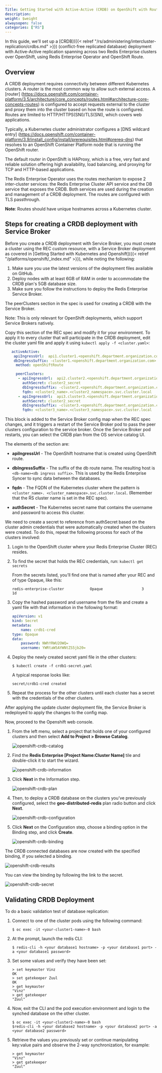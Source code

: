 ```yaml
---
Title: Getting Started with Active-Active (CRDB) on OpenShift with Route-Based Ingress
description: 
weight: $weight
alwaysopen: false
categories: ["RS"]
---
```

In this guide, we'll set up a [CRDB]({{< relref "/rs/administering/intercluster-replication/crdbs.md" >}})
(conflict-free replicated database) deployment with Active-Active replication
spanning across two Redis Enterprise clusters over OpenShift, using Redis Enterprise Operator 
and OpenShift Route.

## Overview

A CRDB deployment requires connectivity between different Kubernetes clusters.
A router is the most common way to allow such external access. A [router]
(https://docs.openshift.com/container-platform/3.5/architecture/core_concepts/routes.html#architecture-core-concepts-routes)
is configured to accept requests external to the cluster and proxy them into the
cluster based on how the route is configured. Routes are limited to HTTP/HTTPS(SNI)/TLS(SNI),
which covers web applications.

Typically, a Kubernetes cluster administrator configures a [DNS wildcard entry]
(https://docs.openshift.com/container-platform/3.9/install_config/install/prerequisites.html#prereq-dns)
that resolves to an OpenShift Container Platform node that is running
the OpenShift router.

The default router in OpenShift is HAProxy, which is a free, very fast and reliable solution
offering high availability, load balancing, and proxying for TCP and HTTP-based applications.

The Redis Enterprise Operator uses the routes mechanism to expose 2 inter-cluster services:
the Redis Enterprise Cluster API service and the DB service that exposes the CRDB.
Both services are used during the creation and management of a CRDB deployment.
The routes are configured with TLS passthrough.

**Note**: Routes should have unique hostnames across a Kubernetes cluster.

## Steps for creating a CRDB deployment with Service Broker

Before you create a CRDB deployment with Service Broker, you must create a cluster
using the REC custom resource, with a Service Broker deployment as covered in
[Getting Started with Kubernetes and Openshift]({{< relref "/platforms/openshift/_index.md" >}}), while noting the following:

1. Make sure you use the latest versions of the deployment files available on GitHub.
1. Deploy nodes with at least 6GB of RAM in order to accommodate the CRDB plan's 5GB database size.
1. Make sure you follow the instructions to deploy the Redis Enterprise Service Broker.

The peerClusters section in the spec is used for creating a CRDB with the Service Broker.

Note: This is only relevant for OpenShift deployments, which support Service Brokers natively.

Copy this section of the REC spec and modify it for your environment. To apply it
to every cluster that will participate in the CRDB deployment, edit the cluster yaml file
and apply it using `kubectl apply -f <cluster.yaml>`:

```yaml
   activeActive:
    apiIngressUrl:  api1.cluster1.<openshift.department.organization.com>
    dbIngressSuffix: -cluster1.<openshift.department.organization.com>
     method: openShiftRoute

     peerClusters:
      - apiIngressUrl:  api2.cluster2.<openshift.department.organization.com>
        authSecret: cluster2_secret
        dbIngressSuffix: -cluster2.<openshift.department.organization.com>
        fqdn: <cluster2_name>.<cluster2_namespace>.svc.cluster.local 
      - apiIngressUrl:  api3.cluster3.<openshift.department.organization.com>
        authSecret: cluster2_secret
        dbIngressSuffix: -cluster3.<openshift.department.organization.com>
        fqdn: <cluster3_name>.<cluster3_namespace>.svc.cluster.local 
```

This block is added to the Service Broker config map when the REC spec changes, and
it triggers a restart of the Service Broker pod to pass the peer clusters configuration
to the service broker. Once the Service Broker pod restarts, you can select the
CRDB plan from the OS service catalog UI.

The elements of the section are:

- **apiIngressUrl** - The OpenShift hostname that is created using OpenShift route.

- **dbIngressSuffix** - The suffix of the db route name. The resulting host is
`<db-name><db ingress suffix>`. This is used by the Redis Enterprise Syncer to
sync data between the databases. 

- **fqdn** - The FQDN of the Kubernetes cluster where the pattern is `<cluster_name>.
<cluster_namespace>.svc.cluster.local`. (Remember that the RS cluster name is set in the REC spec).

- **authSecret** - The Kubernetes secret name that contains the username and password
to access this cluster. 

We need to create a secret to reference from authSecret based on the cluster admin credentials
that were automatically created when the clusters were created. To do this,
repeat the following process for each of the clusters involved:

1. Login to the OpenShift cluster where your Redis Enterprise Cluster (REC) resides.
1. To find the secret that holds the REC credentials, run: `kubectl get secrets`
	
	From the secrets listed, you’ll find one that is named after your REC and
	of type Opaque, like this:

	```src
	redis-enterprise-cluster            Opaque                  3       1d
	```

1. Copy the hashed password and username from the file and create a yaml file
with that information in the following format:

	```yaml
	apiVersion: v1
	kind: Secret
	metadata:
		name: crdb1-cred
	type: Opaque
	data:
		password: NWhYRWU2OWQ=
		username: YWRtaW5AYWNtZS5jb20=
	```

1. Deploy the newly created secret yaml file in the other clusters:

	```src
	$ kubectl create -f crdb1-secret.yaml
	```

	A typical response looks like:

	```
	secret/crdb1-cred created
	```

1. Repeat the process for the other clusters until each cluster has a secret
with the credentials of the other clusters.

After applying the update cluster deployment file, the Service Broker is redeployed
to apply the changes to the config map.

Now, proceed to the Openshift web console.

1. From the left menu, select a project that holds one of your configured clusters and
then select **Add to Project > Browse Catalog**.

	![openshift-crdb-catalog]( /images/rs/openshift-crdb-catalog.png )

1. Find the **Redis Enterprise [Project Name:Cluster Name]** tile and double-click it to start the wizard.

	![openshift-crdb-information]( /images/rs/openshift-crdb-information.png )

1. Click **Next** in the Information step.

	![openshift-crdb-plan]( /images/rs/openshift-crdb-plan.png )

1. Then, to deploy a CRDB database on the clusters you’ve previously configured,
select the **geo-distributed-redis** plan radio button and click **Next**.

	![openshift-crdb-configuration]( /images/rs/openshift-crdb-configuration.png )

1. Click **Next** on the Configuration step, choose a binding option in the Binding step,
and click **Create**.

	![openshift-crdb-binding]( /images/rs/openshift-crdb-binding.png )

The CRDB connected databases are now created with the specified binding, if you selected a binding.

![openshift-crdb-results]( /images/rs/openshift-crdb-results.png )

You can view the binding by following the link to the secret.

![openshift-crdb-secret]( /images/rs/openshift-crdb-secret.png )

## Validating CRDB Deployment

To do a basic validation test of database replication:

1. Connect to one of the cluster pods using the following command:

	```src
	$ oc exec -it <your-cluster1-name>-0 bash
	```

1. At the prompt, launch the redis CLI:

	```src
	$ redis-cli -h <your database1 hostname> -p <your database1 port> -a <your database1 password>
	```

1. Set some values and verify they have been set:

	```src
	> set keymaster Vinz
	OK
	> set gatekeeper Zuul
	OK
	> get keymaster
	"Vinz"
	> get gatekeeper
	"Zuul"
	```

1. Now, exit the CLI and the pod execution environment and login to the synched database
on the other cluster.

	```src
	$ oc exec -it <your-cluster2-name>-0 bash
	$redis-cli -h <your database2 hostname> -p <your database2 port> -a <your database2 password>
	```

1. Retrieve the values you previously set or continue manipulating key:value pairs
and observe the 2-way synchronization, for example:

	```src
	> get keymaster
	"Vinz"
	> get gatekeeper
	"Zuul"
	```
